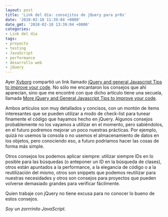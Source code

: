 ```yaml
---
layout: post
title: 'Link del día: consejitos de jQuery para pr0s'
date: '2010-02-18 11:39:04 +0000'
date_gmt: '2010-02-18 13:39:04 +0000'
categories:
- Link del día
tags:
- proyecto
- testing
- JavaScript
- performance
- desarrollo web
- jQuery
---
```


Ayer [Xyborg](http://twitter.com/Xyborg) compartió un link llamado [jQuery and general Javascript Tips to improve your code](http://www.tripwiremagazine.com/2009/10/jquery-and-general-javascript-tips-to-improve-your-code.html). No sólo me encantaron los consejos que ahí aparecían, sino que me encontré con que dicho artículo tiene una secuela, llamada [More jQuery and General Javascript Tips to improve your code](http://www.tripwiremagazine.com/2009/11/more-jquery-and-general-javascript-tips-to-improve-your-code.html).

Ambos artículos son muy detallados y concisos, con un montón de items interesantes que se pueden utilizar a modo de check-list para tunear finamente el código que hayamos hecho en jQuery. Algunos consejos probablemente no los vayamos a utilizar en el momento, pero sabiéndolos, en el futuro podremos mejorar un poco nuestras prácticas. Por ejemplo, quizá no usemos la consola o no usemos el almacenamiento de datos en los objetos, pero conociendo eso, a futuro podríamos hacer las cosas de forma más simple.

Otros consejos los podemos aplicar siempre: utilizar siempre IDs en lo posible para las búsquedas (o anteponer un ID en la búsqueda de clases), otros están apuntados a la performance, a la elegancia de código o a la reutilización del mismo, otros son snippets que podemos reutilizar para nuestras necesidades y otros son consejos para proyectos que pueden volverse demasiado grandes para verificar fácilmente.

Quien trabaje con jQuery no tiene excusa para no conocer lo bueno de estos consejos.

_Soy un zorrrinito JavaScript._
